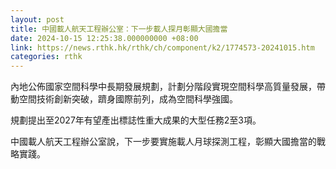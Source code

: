 ```yaml
---
layout: post
title: 中國載人航天工程辦公室：下一步載人探月彰顯大國擔當
date: 2024-10-15 12:25:38.000000000 +08:00
link: https://news.rthk.hk/rthk/ch/component/k2/1774573-20241015.htm
categories: rthk
---
```


內地公佈國家空間科學中長期發展規劃，計劃分階段實現空間科學高質量發展，帶動空間技術創新突破，躋身國際前列，成為空間科學強國。

規劃提出至2027年有望產出標誌性重大成果的大型任務2至3項。

中國載人航天工程辦公室說，下一步要實施載人月球探測工程，彰顯大國擔當的戰略實踐。
